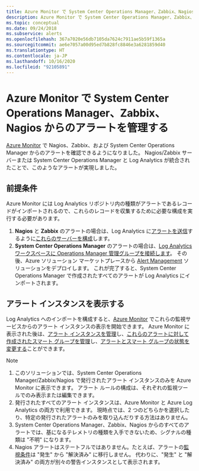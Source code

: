 ```yaml
---
title: Azure Monitor で System Center Operations Manager、Zabbix、Nagios からのアラートを管理する
description: Azure Monitor で System Center Operations Manager、Zabbix、Nagios からのアラートを管理する
ms.topic: conceptual
ms.date: 09/24/2018
ms.subservice: alerts
ms.openlocfilehash: 367a7020e56db7105da7624c7911ae5b59f1365a
ms.sourcegitcommit: ae6e7057a00d95ed7b828fc8846e3a6281859d40
ms.translationtype: HT
ms.contentlocale: ja-JP
ms.lasthandoff: 10/16/2020
ms.locfileid: "92105891"
---
```

# <a name="manage-alerts-from-system-center-operations-manager-zabbix-and-nagios-in-azure-monitor"></a>Azure Monitor で System Center Operations Manager、Zabbix、Nagios からのアラートを管理する

[Azure Monitor](./alerts-overview.md) で Nagios、Zabbix、および System Center Operations Manager からのアラートを確認できるようになりました。 Nagios/Zabbix サーバーまたは System Center Operations Manager と Log Analytics が統合されたことで、このようなアラートが実現しました。 

## <a name="prerequisites"></a>前提条件
Azure Monitor には Log Analytics リポジトリ内の種類がアラートであるレコードがインポートされるので、これらのレコードを収集するために必要な構成を実行する必要があります。
1. **Nagios** と **Zabbix** のアラートの場合は、Log Analytics に[アラートを送信](./data-sources-custom-logs.md?toc=/azure/azure-monitor/toc.json)するように[これらのサーバーを構成](../learn/quick-collect-linux-computer.md)します。
1. **System Center Operations Manager** のアラートの場合は、[Log Analytics ワークスペースに Operations Manager 管理グループを接続します](./om-agents.md)。 その後、Azure ソリューション マーケットプレースから [Alert Management](./alert-management-solution.md) ソリューションをデプロイします。 これが完了すると、System Center Operations Manager で作成されたすべてのアラートが Log Analytics にインポートされます。

## <a name="view-your-alert-instances"></a>アラート インスタンスを表示する
Log Analytics へのインポートを構成すると、[Azure Monitor](./alerts-overview.md) でこれらの監視サービスからのアラート インスタンスの表示を開始できます。 Azure Monitor に表示された後は、[アラート インスタンスを管理](./alerts-managing-alert-instances.md?toc=%252fazure%252fazure-monitor%252ftoc.json)し、[これらのアラートに対して作成されたスマート グループを管理](./alerts-managing-smart-groups.md?toc=%252fazure%252fazure-monitor%252ftoc.json)し、[アラートとスマート グループの状態を変更する](./alerts-managing-alert-states.md?toc=%252fazure%252fazure-monitor%252ftoc.json)ことができます。

> [!NOTE]
>  1. このソリューションでは、System Center Operations Manager/Zabbix/Nagios で発行されたアラート インスタンスのみを Azure Monitor に表示できます。 アラート ルールの構成は、それぞれの監視ツールでのみ表示または編集できます。 
>  1. 発行されたすべてのアラート インスタンスは、Azure Monitor と Azure Log Analytics の両方で利用できます。 現時点では、2 つのどちらかを選択したり、特定の発行されたアラートのみを取り込んだりする方法はありません。
>  1. System Center Operations Manager、Zabbix、Nagios からのすべてのアラートでは、基になるテレメトリの種類を入手できないため、シグナルの種類は "不明" になります。
>  1. Nagios アラートはステートフルではありません。たとえば、アラートの[監視条件](./alerts-overview.md)は "発生" から "解決済み" に移行しません。 代わりに、"発生" と "解決済み" の両方が別々の警告インスタンスとして表示されます。